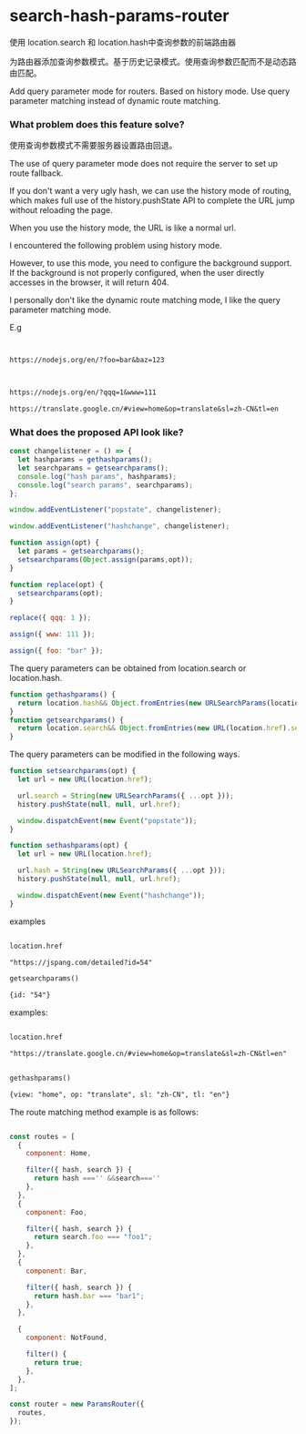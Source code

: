 # search-hash-params-router


使用 location.search 和 location.hash中查询参数的前端路由器


为路由器添加查询参数模式。基于历史记录模式。使用查询参数匹配而不是动态路由匹配。

Add query parameter mode for routers. Based on history mode. Use query parameter matching instead of dynamic route matching.

### What problem does this feature solve?


使用查询参数模式不需要服务器设置路由回退。


The use of query parameter mode does not require the server to set up route fallback.

If you don't want a very ugly hash, we can use the history mode of routing, which makes full use of the history.pushState API to complete the URL jump without reloading the page.

When you use the history mode, the URL is like a normal url.

I encountered the following problem using history mode.

However, to use this mode, you need to configure the background support.
If the background is not properly configured, when the user directly accesses in the browser, it will return 404.

I personally don't like the dynamic route matching mode, I like the query parameter matching mode.

E.g

```txt


https://nodejs.org/en/?foo=bar&baz=123



https://nodejs.org/en/?qqq=1&www=111

https://translate.google.cn/#view=home&op=translate&sl=zh-CN&tl=en

```

### What does the proposed API look like?

```js
const changelistener = () => {
  let hashparams = gethashparams();
  let searchparams = getsearchparams();
  console.log("hash params", hashparams);
  console.log("search params", searchparams);
};

window.addEventListener("popstate", changelistener);

window.addEventListener("hashchange", changelistener);

function assign(opt) {
  let params = getsearchparams();
  setsearchparams(Object.assign(params,opt));
}

function replace(opt) {
  setsearchparams(opt);
}

replace({ qqq: 1 });

assign({ www: 111 });

assign({ foo: "bar" });
```

The query parameters can be obtained from location.search or location.hash.

```js
function gethashparams() {
  return location.hash&& Object.fromEntries(new URLSearchParams(location.hash.slice(1)));
}
function getsearchparams() {
  return location.search&& Object.fromEntries(new URL(location.href).searchParams);
}
```

The query parameters can be modified in the following ways.

```js
function setsearchparams(opt) {
  let url = new URL(location.href);

  url.search = String(new URLSearchParams({ ...opt }));
  history.pushState(null, null, url.href);

  window.dispatchEvent(new Event("popstate"));
}

function sethashparams(opt) {
  let url = new URL(location.href);

  url.hash = String(new URLSearchParams({ ...opt }));
  history.pushState(null, null, url.href);

  window.dispatchEvent(new Event("hashchange"));
}
```

examples

```txt

location.href

"https://jspang.com/detailed?id=54"

getsearchparams()

{id: "54"}


```

examples:

```txt

location.href

"https://translate.google.cn/#view=home&op=translate&sl=zh-CN&tl=en"


gethashparams()

{view: "home", op: "translate", sl: "zh-CN", tl: "en"}

```

The route matching method example is as follows:

```js

const routes = [
  {
    component: Home,

    filter({ hash, search }) {
      return hash ==='' &&search===''
    },
  },
  {
    component: Foo,

    filter({ hash, search }) {
      return search.foo === "foo1";
    },
  },
  {
    component: Bar,

    filter({ hash, search }) {
      return hash.bar === "bar1";
    },
  },

  {
    component: NotFound,

    filter() {
      return true;
    },
  },
];

const router = new ParamsRouter({
  routes,
});
```
